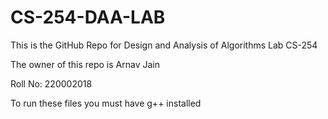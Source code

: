 # CS-254-DAA-LAB

This is the GitHub Repo for Design and Analysis of Algorithms Lab CS-254

The owner of this repo is Arnav Jain

Roll No: 220002018

To run these files you must have g++ installed